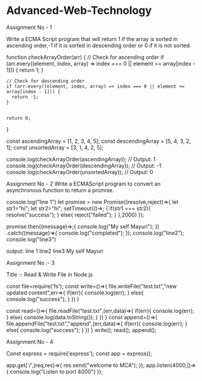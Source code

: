 # Advanced-Web-Technology

Assignment No - 1 

Write a ECMA Script program that will return 1 if the array is sorted in ascending order,-1 if it is sorted in descending order or 0  if it is not sorted.

function checkArrayOrder(arr) {
    // Check for ascending order
    if (arr.every((element, index, array) => index === 0 || element >= array[index - 1])) {
      return 1; 
    }
  
    // Check for descending order
    if (arr.every((element, index, array) => index === 0 || element <= array[index - 1])) {
      return -1;
    }
  
   
    return 0;
  }
  
  
  const ascendingArray = [1, 2, 3, 4, 5];
  const descendingArray = [5, 4, 3, 2, 1];
  const unsortedArray = [3, 1, 4, 2, 5];


  
  
  console.log(checkArrayOrder(ascendingArray)); // Output: 1
  console.log(checkArrayOrder(descendingArray)); // Output: -1
  console.log(checkArrayOrder(unsortedArray));   // Output: 0


  Assignment No - 2
  Write a ECMAScript program to convert an asynchronous function to return a promise.

  console.log("line 1")
let promise = new Promise((resolve,reject)=>{
let str1="hi";
let str2="hi";
setTimeout(()=>;
{
if(str1 === str2){
resolve("success");
}
else{
reject("failed");
}
},2000)
});

promise.then((message)=>;{
console.log("My self Mayuri");
})
.catch((message)=>{
console.log("completed");
});
console.log("line2");
console.log("line3")

output:
line 1
line2
line3
My self Mayuri

Assignment No :- 3

Title :- Read & Write File in Node.js

const file=require('fs'); const write=()=>{
file.writeFile("test.txt","new updated content",err=>{ if(err){
console.log(err);
}
else{
console.log("success");
}
})
}

const read=()=>{
file.readFile("test.txt",(err,data)=>{ if(err){
console.log(err);
}
else{
console.log(data.toString());
}
})
}
const append=()=>{
file.appendFile("test.txt","append",(err,data)=>{ if(err){
console.log(err);
}
else{
console.log("success");
}
})
}
write(); read();
append();

Assignment No - 4

Const express = require('express');
const app = express();

app.get('/',(req,res)=>{
    res.send("welcome to MCA");
});
app.listen(4000,()=>{
    console.log("Listen to port 4000")
});
